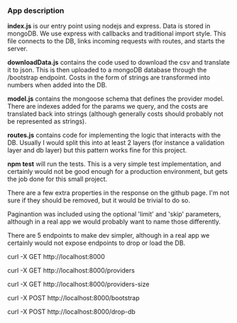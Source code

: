 ### App description

**index.js** is our entry point using nodejs and express. Data
is stored in mongoDB. We use express with callbacks and
traditional import style. This file connects to the DB,
links incoming requests with routes, and starts the server.

**downloadData.js** contains the code used to download the csv and
translate it to json. This is then uploaded to a mongoDB database
through the /bootstrap endpoint. Costs in the form of strings are transformed into numbers when added into the DB.

**model.js** contains the mongoose schema that defines the provider model.
There are indexes added for the params we query, and the costs
are translated back into strings (although generally costs should probably not
be represented as strings).

**routes.js** contains code for implementing the logic that interacts with
the DB. Usually I would split this into at least 2 layers (for instance
a validation layer and db layer) but this pattern works fine for this project.

**npm test** will run the tests. This is a very simple test implementation, and
certainly would not be good enough for a production environment, but
gets the job done for this small project.

There are a few extra properties in the response
on the github page. I'm not sure if they should be removed, but it would be
trivial to do so.

Paginantion was included using the optional 'limit' and 'skip' parameters,
although in a real app we would probably want to name those differently.

There are 5 endpoints to make dev simpler, although in a real app
we certainly would not expose endpoints to drop or load the DB.

curl -X GET http://localhost:8000

curl -X GET http://localhost:8000/providers

curl -X GET http://localhost:8000/providers-size

curl -X POST http://localhost:8000/bootstrap

curl -X POST http://localhost:8000/drop-db
